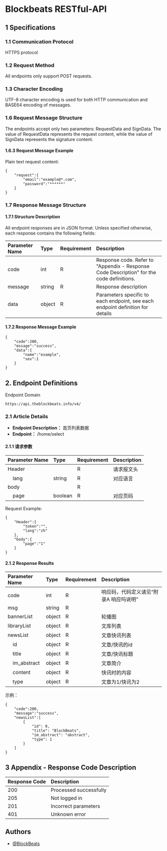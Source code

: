 
# Blockbeats RESTful-API

## 1 Specifications

### 1.1 Communication Protocol
HTTPS protocol

### 1.2 Request Method
All endpoints only support POST requests.

### 1.3 Character Encoding
UTF-8 character encoding is used for both HTTP communication and BASE64 encoding of messages.

### 1.6 Request Message Structure
The endpoints accept only two parameters: RequestData and SignData. The value of RequestData represents the request content, while the value of SignData represents the signature content.

#### 1.6.3 Request Message Example
Plain text request content:

```
{
    "request":{
        "email":"example@*.com",
        "password":"******"
    }
}

```

### 1.7 Response Message Structure
#### 1.7.1 Structure Description
All endpoint responses are in JSON format. Unless specified otherwise, each response contains the following fields:

Parameter Name						|Type		|Requirement	|Description  
:----						|:---		|:------	|:---	
code						|int		|R			|Response code. Refer to "Appendix - Response Code Description" for the code definitions.
message						|string		|R			|Response description
data						|object		|R			|Parameters specific to each endpoint, see each endpoint definition for details


#### 1.7.2 Response Message Example

```
{
    "code":200,
    "mssage":"success",
    "data":{
        "name":"example",
        "sex":1
    }
}
```


## 2.  Endpoint Definitions
Endpoint Domain
```
https://api.theblockbeats.info/v4/
```


### 2.1 Article Details
- **Endpoint Description：** 首页列表数据
- **Endpoint：** /home/select

#### 2.1.1 请求参数
  
Parameter Name						|Type		|Requirement	|Description  
:----						|:---		|:------	|:---	
Header						|&nbsp;		|R			|请求报文头
&emsp;lang					|string		|R			|对应语言
body						|&nbsp;		|R			|&nbsp;
&emsp;page					|boolean	|R			|对应页码


Request Example:

```
{
    "Header":{
        "token":"",
        "lang":"zh"
    },
    "body":{
        "page":"1"
    }
}

```


#### 2.1.2 Response Results

Parameter Name							|Type		|Requirement	|Description  
:----						|:---		|:------	|:---	
code						|int		|R			|响应码，代码定义请见“附录A 响应吗说明”
msg							|string		|R			|&nbsp;
bannerList					|object		|R			|轮播图
libraryList					|object		|R			|文库列表
newsList					|object		|R			|文章快讯列表
&emsp;id					|object		|R			|文章/快讯的id
&emsp;title					|object		|R			|文章/快讯标题
&emsp;im_abstract			|object		|R			|文章简介
&emsp;content				|object		|R			|快讯时的内容
&emsp;type					|object		|R			|文章为1/快讯为2

示例：

```
{
    "code":200,
    "message":"success",
    "newsList":[
		{
			"id": 0,
			"title": "BlockBeats",
			"im_abstract": "abstract",
			"type": 1
		}
	]
}
```

## 3 Appendix - Response Code Description

Response Code	|Description  
:----	|:---
200		|Processed successfully
205		|Not logged in
201		|Incorrect parameters
401		|Unknown error



## Authors

- [@BlockBeats](https://theblockbeats.info)
